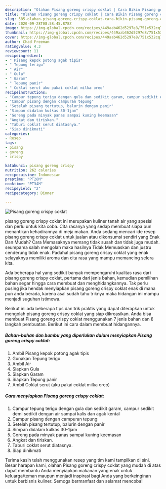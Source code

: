 ```yaml
---
description: "Olahan Pisang goreng crispy coklat | Cara Bikin Pisang goreng crispy coklat Yang Enak Dan Mudah"
title: "Olahan Pisang goreng crispy coklat | Cara Bikin Pisang goreng crispy coklat Yang Enak Dan Mudah"
slug: 585-olahan-pisang-goreng-crispy-coklat-cara-bikin-pisang-goreng-crispy-coklat-yang-enak-dan-mudah
date: 2020-09-28T08:58:45.878Z
image: https://img-global.cpcdn.com/recipes/449aab462d5297e8/751x532cq70/pisang-goreng-crispy-coklat-foto-resep-utama.jpg
thumbnail: https://img-global.cpcdn.com/recipes/449aab462d5297e8/751x532cq70/pisang-goreng-crispy-coklat-foto-resep-utama.jpg
cover: https://img-global.cpcdn.com/recipes/449aab462d5297e8/751x532cq70/pisang-goreng-crispy-coklat-foto-resep-utama.jpg
author: Chad Freeman
ratingvalue: 4.3
reviewcount: 11
recipeingredient:
- " Pisang kepok potong agak tipis"
- " Tepung terigu"
- " Air"
- " Gula"
- " Garam"
- " Tepung panir"
- " Coklat serut aku pakai coklat milka oreo"
recipeinstructions:
- "Campur tepung terigu dengan gula dan sedikit garam, campur sedikit demi sedikit dengan air sampai kalis dan agak kental"
- "Campur pisang dengan campuran tepung"
- "Setelah pisang tertutup, balurin dengan panir"
- "Simpan didalam kulkas 30-1jam"
- "Goreng pada minyak panas sampai kuning keemasan"
- "Angkat dan tiriskan."
- "Taburi coklat serut diatasnya."
- "Siap dinikmati"
categories:
- Resep
tags:
- pisang
- goreng
- crispy

katakunci: pisang goreng crispy 
nutrition: 262 calories
recipecuisine: Indonesian
preptime: "PT28M"
cooktime: "PT34M"
recipeyield: "2"
recipecategory: Dinner

---
```



![Pisang goreng crispy coklat](https://img-global.cpcdn.com/recipes/449aab462d5297e8/751x532cq70/pisang-goreng-crispy-coklat-foto-resep-utama.jpg)


pisang goreng crispy coklat ini merupakan kuliner tanah air yang spesial dan perlu untuk kita coba. Cita rasanya yang sedap membuat siapa pun menantikan kehadirannya di meja makan.
Anda sedang mencari ide resep pisang goreng crispy coklat untuk jualan atau dikonsumsi sendiri yang Enak Dan Mudah? Cara Memasaknya memang tidak susah dan tidak juga mudah. seumpama salah mengolah maka hasilnya Tidak Memuaskan dan justru cenderung tidak enak. Padahal pisang goreng crispy coklat yang enak selayaknya memiliki aroma dan cita rasa yang mampu memancing selera kita.



Ada beberapa hal yang sedikit banyak mempengaruhi kualitas rasa dari pisang goreng crispy coklat, pertama dari jenis bahan, kemudian pemilihan bahan segar hingga cara membuat dan menghidangkannya. Tak perlu pusing jika hendak menyiapkan pisang goreng crispy coklat enak di mana pun anda berada, karena asal sudah tahu triknya maka hidangan ini mampu menjadi suguhan istimewa.


Berikut ini ada beberapa tips dan trik praktis yang dapat diterapkan untuk mengolah pisang goreng crispy coklat yang siap dikreasikan. Anda bisa membuat Pisang goreng crispy coklat menggunakan 7 jenis bahan dan 8 langkah pembuatan. Berikut ini cara dalam membuat hidangannya.

<!--inarticleads1-->

##### Bahan-bahan dan bumbu yang diperlukan dalam menyiapkan Pisang goreng crispy coklat:

1. Ambil  Pisang kepok potong agak tipis
1. Gunakan  Tepung terigu
1. Ambil  Air
1. Siapkan  Gula
1. Siapkan  Garam
1. Siapkan  Tepung panir
1. Ambil  Coklat serut (aku pakai coklat milka oreo)




<!--inarticleads2-->

##### Cara menyiapkan Pisang goreng crispy coklat:

1. Campur tepung terigu dengan gula dan sedikit garam, campur sedikit demi sedikit dengan air sampai kalis dan agak kental
1. Campur pisang dengan campuran tepung
1. Setelah pisang tertutup, balurin dengan panir
1. Simpan didalam kulkas 30-1jam
1. Goreng pada minyak panas sampai kuning keemasan
1. Angkat dan tiriskan.
1. Taburi coklat serut diatasnya.
1. Siap dinikmati




Terima kasih telah menggunakan resep yang tim kami tampilkan di sini. Besar harapan kami, olahan Pisang goreng crispy coklat yang mudah di atas dapat membantu Anda menyiapkan makanan yang enak untuk keluarga/teman maupun menjadi inspirasi bagi Anda yang berkeinginan untuk berbisnis kuliner. Semoga bermanfaat dan selamat mencoba!
